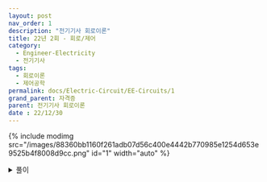 ```yaml
---
layout: post
nav_order: 1
description: "전기기사 회로이론"
title: 22년 2회 - 회로/제어
category: 
  - Engineer-Electricity
  - 전기기사
tags: 
  - 회로이론
  - 제어공학
permalink: docs/Electric-Circuit/EE-Circuits/1
grand_parent: 자격증
parent: 전기기사 회로이론
date : 22/12/30
---
```


{% include modimg src="/images/88360bb1160f261adb07d56c400e4442b770985e1254d653e9525b4f8008d9cc.png" id="1" width="auto" %}  
<details close markdown="block">
  <summary>
    풀이
  </summary>
  {% include modimg src="/images/b16119ed9065345e7f42d2f0b07eb4682f0b74d920bcf636cd602cf8fccf0fab.png" id="2" width="auto" %}  
  
  $$ x = 2(R-C-x) $$ <br/> 
  $$ C = 5x $$ <br/> 
  $$ 2R = 13x $$ <br/> 
  $$ R = {13 \over 2 x} = {13 \over 10 C} $$ <br/> 
  $$ ∴ {C \over R} = {10 \over 13} $$
</details>
